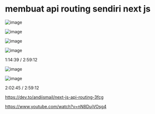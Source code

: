 # membuat api routing sendiri next js

![image](https://user-images.githubusercontent.com/78794419/200959876-b36ad9e7-5053-458b-9f56-2d599719a4b7.png)

![image](https://user-images.githubusercontent.com/78794419/200959935-6d7ae312-4944-4f3f-aa61-37b3cfdf3d63.png)

![image](https://user-images.githubusercontent.com/78794419/200960066-b64118f0-fdcf-4554-898d-0bc23ff317aa.png)

![image](https://user-images.githubusercontent.com/78794419/200960087-57c9e93f-4027-49bd-b337-f3e2bd8e4126.png)

1:14:39 / 2:59:12

![image](https://user-images.githubusercontent.com/78794419/200996946-be077803-c2b9-409f-8db3-e86a74ea6c25.png)

![image](https://user-images.githubusercontent.com/78794419/200997002-78888663-bed4-423b-94c8-2ff85a5049a1.png)

2:02:45 / 2:59:12

https://dev.to/andiismail/next-js-api-routing-3fcg

https://www.youtube.com/watch?v=nN8DujVOsg4





